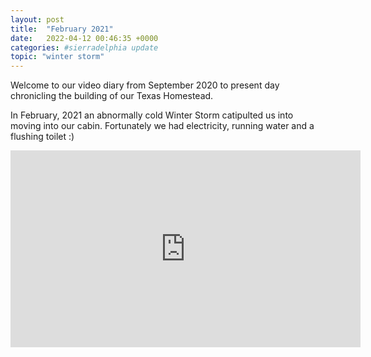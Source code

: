 ```yaml
---
layout: post
title:  "February 2021"
date:   2022-04-12 00:46:35 +0000
categories: #sierradelphia update
topic: "winter storm"
---
```

Welcome to our video diary from September 2020 to present day chronicling the building of our Texas Homestead.

In February, 2021 an abnormally cold Winter Storm catipulted us into moving into our cabin. Fortunately we had electricity, running water and a flushing toilet :)

<iframe width="560" height="315" src="https://www.youtube.com/embed/thVdzL_jmNo" title="YouTube video player" frameborder="0" allow="accelerometer; autoplay; clipboard-write; encrypted-media; gyroscope; picture-in-picture" allowfullscreen></iframe>